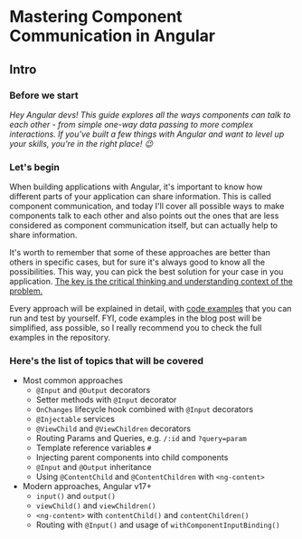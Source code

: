 # Mastering Component Communication in Angular

## Intro

### Before we start
<i>Hey Angular devs! This guide explores all the ways components can talk to each other - 
from simple one-way data passing to more complex interactions. If you've built a 
few things with Angular and want to level up your skills, you're in the right place! 😉</i>

### Let's begin
When building applications with Angular, it's important to know how 
different parts of your application can share information. This is called 
component communication, and today I'll cover all possible 
ways to make components talk to each other and also points
out the ones that are less considered as component
communication itself, but can actually help to share information.

It's worth to remember that some of these approaches are better than
others in specific cases, but for sure it's always good to know all the
possibilities. This way, you can pick the best solution for your case in you application.
<u>The key is the critical thinking and understanding context of the problem.</u>

Every approach will be explained in detail, with
[code examples](https://github.com/michalgrzegorczyk-dev/angular-component-communication)
that you can run and test by yourself. FYI, code examples in the blog post will be simplified,
ass possible, so I really recommend you to check the full examples in the repository.


### Here's the list of topics that will be covered

- Most common approaches
  - `@Input` and `@Output` decorators
  - Setter methods with `@Input` decorator
  - `OnChanges` lifecycle hook combined with `@Input` decorators
  - `@Injectable` services
  - `@ViewChild` and `@ViewChildren` decorators
  - Routing Params and Queries, e.g. `/:id` and `?query=param`
  - Template reference variables `#`
  - Injecting parent components into child components
  - `@Input` and `@Output` inheritance
  - Using `@ContentChild` and `@ContentChildren` with `<ng-content>`
- Modern approaches, Angular v17+
  - `input()` and `output()`
  - `viewChild()` and `viewChildren()`
  - `<ng-content>` with `contentChild()` and `contentChildren()`
  - Routing with `@Input()` and usage of `withComponentInputBinding()`
